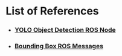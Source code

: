 # List of References
  - ### [YOLO Object Detection ROS Node](https://github.com/leggedrobotics/darknet_ros)
  - ### [Bounding Box ROS Messages](https://github.com/leggedrobotics/darknet_ros/tree/master/darknet_ros_msgs/msg)
